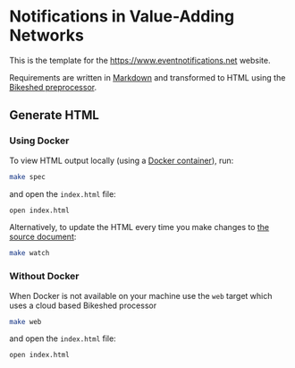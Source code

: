 # Notifications in Value-Adding Networks

This is the template for the https://www.eventnotifications.net website.

Requirements are written in [Markdown](https://daringfireball.net/projects/markdown/) and transformed to HTML using the [Bikeshed preprocessor](https://tabatkins.github.io/bikeshed/).

## Generate HTML

### Using Docker

To view HTML output locally (using a [Docker container](https://github.com/netwerk-digitaal-erfgoed/bikeshed-docker)),
run:

```bash
make spec
```

and open the `index.html` file:

```bash
open index.html
```

Alternatively, to update the HTML every time you make changes to [the source document](index.bs):

```bash
make watch
```

### Without Docker

When Docker is not available on your machine use the `web` target which uses a cloud based
Bikeshed processor

```bash
make web
```

and open the `index.html` file:

```bash
open index.html
```

